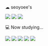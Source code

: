 ☁ seoyoee's

<a href="https://github.com/seoyoee"><img src="https://img.shields.io/badge/Github-181717?style=flat-square&logo=Github&logoColor=white"/></a>
<a href="mailto:ryp1006@ewhain.net"><img src="https://img.shields.io/badge/Gmail-D14836?style=flat-square&logo=Gmail&logoColor=white"/></a>
<a href="https://velog.io/@seoyoee"><img src="https://img.shields.io/badge/Velog-20C997?style=flat-square&logo=Velog&logoColor=white"/></a>
<br>

💻 Now studying...

<div>
  <img src ="https://img.shields.io/badge/Python-3776AB.svg?&style=flat-square&logo=Python&logoColor=white"/>
  <img src ="https://img.shields.io/badge/Java-007396.svg?&style=flat-square&logo=Java&logoColor=white"/>
  <img src ="https://img.shields.io/badge/SpringBoot-6DB33F.svg?&style=flat-square&logo=SpringBoot&logoColor=white"/>
  <img src ="https://img.shields.io/badge/IntelliJ-000000.svg?&style=flat-square&logo=IntelliJIDEA&logoColor=white"/>
  <img src ="https://img.shields.io/badge/MySQL-4479A1.svg?&style=flat-square&logo=MySQL&logoColor=white"/>
</div>


<!--
**seoyoee/seoyoee** is a ✨ _special_ ✨ repository because its `README.md` (this file) appears on your GitHub profile.
Here are some ideas to get you started:
- 🔭 I’m currently working on ...
- 🌱 I’m currently learning ...
- 👯 I’m looking to collaborate on ...
- 🤔 I’m looking for help with ...
- 💬 Ask me about ...
- 📫 How to reach me: ...
- 😄 Pronouns: ...
- ⚡ Fun fact: ...
-->
